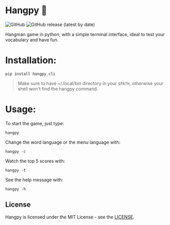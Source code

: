 # Hangpy 🐍

![GitHub](https://img.shields.io/github/license/renzofbn/hangpy) ![GitHub release (latest by date)](https://img.shields.io/github/v/release/renzofbn/hangpy)

Hangman game in python, with a simple terminal interface, ideal to test your vocabulary and have fun.

# Installation:

```
pip install hangpy_cli
```

> Make sure to have ~/.local/bin directory in your `$PATH`, otherwise your shell won't find the hangpy command.


# Usage:
To start the game, just type:
```
hangpy
```
Change the word language or the menu language with:
```
hangpy -c
```
Watch the top 5 scores with:
```
hangpy -t
```
See the help message with:
```
hangpy -h
```

## License

Hangpy is licensed under the MIT License - see the [LICENSE](https://github.com/renzofbn/hangpy/blob/main/LICENSE).
